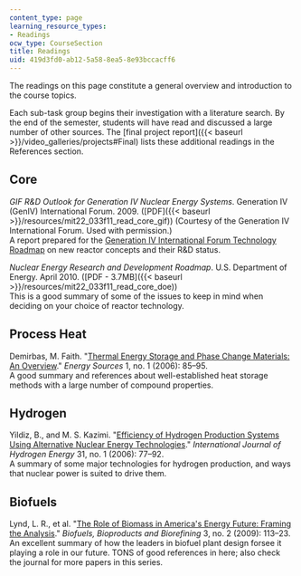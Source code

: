 ```yaml
---
content_type: page
learning_resource_types:
- Readings
ocw_type: CourseSection
title: Readings
uid: 419d3fd0-ab12-5a58-8ea5-8e93bccacff6
---
```


The readings on this page constitute a general overview and introduction to the course topics.

Each sub-task group begins their investigation with a literature search. By the end of the semester, students will have read and discussed a large number of other sources. The [final project report]({{< baseurl >}}/video_galleries/projects#Final) lists these additional readings in the References section.

Core
----

_GIF R&D Outlook for Generation IV Nuclear Energy Systems_. Generation IV (GenIV) International Forum. 2009. ([PDF]({{< baseurl >}}/resources/mit22_033f11_read_core_gif)) (Courtesy of the Generation IV International Forum. Used with permission.)  
A report prepared for the [Generation IV International Forum Technology Roadmap](https://www.gen-4.org/gif/upload/docs/application/pdf/2014-03/gif-tru2014.pdf) on new reactor concepts and their R&D status.

_Nuclear Energy Research and Development Roadmap_. U.S. Department of Energy. April 2010. ([PDF - 3.7MB]({{< baseurl >}}/resources/mit22_033f11_read_core_doe))  
This is a good summary of some of the issues to keep in mind when deciding on your choice of reactor technology.

Process Heat
------------

Demirbas, M. Faith. "[Thermal Energy Storage and Phase Change Materials: An Overview](http://dx.doi.org/10.1080/009083190881481)." _Energy Sources_ 1, no. 1 (2006): 85–95.  
A good summary and references about well-established heat storage methods with a large number of compound properties.

Hydrogen
--------

Yildiz, B., and M. S. Kazimi. "[Efficiency of Hydrogen Production Systems Using Alternative Nuclear Energy Technologies](http://dx.doi.org/10.1016/j.ijhydene.2005.02.009)." _International Journal of Hydrogen Energy_ 31, no. 1 (2006): 77–92.  
A summary of some major technologies for hydrogen production, and ways that nuclear power is suited to drive them.

Biofuels
--------

Lynd, L. R., et al. "[The Role of Biomass in America's Energy Future: Framing the Analysis](http://dx.doi.org/10.1002/bbb.134)." _Biofuels, Bioproducts and Biorefining_ 3, no. 2 (2009): 113–23.  
An excellent summary of how the leaders in biofuel plant design forsee it playing a role in our future. TONS of good references in here; also check the journal for more papers in this series.
